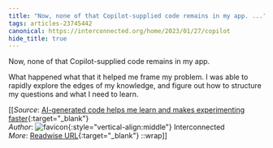 ```yaml
---
title: "Now, none of that Copilot-supplied code remains in my app. ..."
tags: articles-23745442
canonical: https://interconnected.org/home/2023/01/27/copilot
hide_title: true
---
```


Now, none of that Copilot-supplied code remains in my app.

What happened what that it helped me frame my problem. I was able to rapidly explore the edges of my knowledge, and figure out how to structure my questions and what I need to learn.


[[_Source_: [AI-generated code helps me learn and makes experimenting faster](https://interconnected.org/home/2023/01/27/copilot){:target="_blank"}<br>
_Author_: ![favicon](https://s2.googleusercontent.com/s2/favicons?domain=interconnected.org){:style="vertical-align:middle"} Interconnected<br>
_More_: [Readwise URL](https://readwise.io/open/464548293){:target="_blank"}
::wrap]]